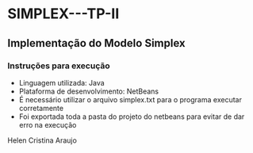 # SIMPLEX---TP-II
<h2>Implementação do Modelo Simplex</h2>
<h3>Instruções para execução</h3>
<ul>
  <li>Linguagem utilizada: Java</li>
  <li> Plataforma de desenvolvimento: NetBeans</li>
  <li> É  necessário utilizar o arquivo  simplex.txt para o programa executar corretamente</li>
   <li> Foi exportada toda a pasta do projeto do netbeans para evitar de dar erro na execução</li>
   </ul>
   <p>Helen  Cristina Araujo</p>
